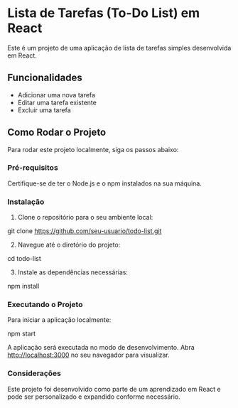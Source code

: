  # Lista de Tarefas (To-Do List) em React

Este é um projeto de uma aplicação de lista de tarefas simples desenvolvida em React.

## Funcionalidades

- Adicionar uma nova tarefa
- Editar uma tarefa existente
- Excluir uma tarefa

## Como Rodar o Projeto

Para rodar este projeto localmente, siga os passos abaixo:

### Pré-requisitos

Certifique-se de ter o Node.js e o npm instalados na sua máquina.

### Instalação

1. Clone o repositório para o seu ambiente local:

git clone https://github.com/seu-usuario/todo-list.git


2. Navegue até o diretório do projeto:

cd todo-list


3. Instale as dependências necessárias:

npm install


### Executando o Projeto

Para iniciar a aplicação localmente:

npm start


A aplicação será executada no modo de desenvolvimento.
Abra [http://localhost:3000](http://localhost:3000) no seu navegador para visualizar.

### Considerações

Este projeto foi desenvolvido como parte de um aprendizado em React e pode ser personalizado e expandido conforme necessário.
